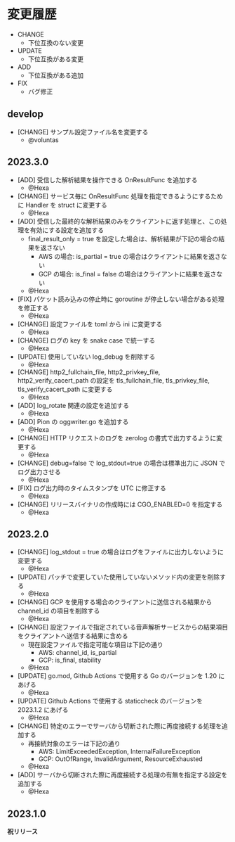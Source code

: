 # 変更履歴

- CHANGE
    - 下位互換のない変更
- UPDATE
    - 下位互換がある変更
- ADD
    - 下位互換がある追加
- FIX
    - バグ修正

## develop

- [CHANGE] サンプル設定ファイル名を変更する
    - @voluntas

## 2023.3.0

- [ADD] 受信した解析結果を操作できる OnResultFunc を追加する
    - @Hexa
- [CHANGE] サービス毎に OnResultFunc 処理を指定できるようにするために Handler を struct に変更する
    - @Hexa
- [ADD] 受信した最終的な解析結果のみをクライアントに返す処理と、この処理を有効にする設定を追加する
    - final_result_only = true を設定した場合は、解析結果が下記の場合の結果を返さない
        - AWS の場合: is_partial = true の場合はクライアントに結果を返さない
        - GCP の場合: is_final = false の場合はクライアントに結果を返さない
    - @Hexa
- [FIX] パケット読み込みの停止時に goroutine が停止しない場合がある処理を修正する
    - @Hexa
- [CHANGE] 設定ファイルを toml から ini に変更する
    - @Hexa
- [CHANGE] ログの key を snake case で統一する
    - @Hexa
- [UPDATE] 使用していない log_debug を削除する
    - @Hexa
- [CHANGE] http2_fullchain_file, http2_privkey_file, http2_verify_cacert_path の設定を tls_fullchain_file, tls_privkey_file, tls_verify_cacert_path に変更する
    - @Hexa
- [ADD] log_rotate 関連の設定を追加する
    - @Hexa
- [ADD] Pion の oggwriter.go を追加する
    - @Hexa
- [CHANGE] HTTP リクエストのログを zerolog の書式で出力するように変更する
    - @Hexa
- [CHANGE] debug=false で log_stdout=true の場合は標準出力に JSON でログ出力させる
    - @Hexa
- [FIX] ログ出力時のタイムスタンプを UTC に修正する
    - @Hexa
- [CHANGE] リリースバイナリの作成時には CGO_ENABLED=0 を指定する
    - @Hexa

## 2023.2.0

- [CHANGE] log_stdout = true の場合はログをファイルに出力しないように変更する
    - @Hexa
- [UPDATE] パッチで変更していた使用していないメソッド内の変更を削除する
    - @Hexa
- [CHANGE] GCP を使用する場合のクライアントに送信される結果から channel_id の項目を削除する
    - @Hexa
- [CHANGE] 設定ファイルで指定されている音声解析サービスからの結果項目をクライアントへ送信する結果に含める
    - 現在設定ファイルで指定可能な項目は下記の通り
        - AWS: channel_id, is_partial
        - GCP: is_final, stability
    - @Hexa
- [UPDATE] go.mod, Github Actions で使用する Go のバージョンを 1.20 にあげる
    - @Hexa
- [UPDATE] Github Actions で使用する staticcheck のバージョンを 2023.1.2 にあげる
    - @Hexa
- [CHANGE] 特定のエラーでサーバから切断された際に再度接続する処理を追加する
    - 再接続対象のエラーは下記の通り
        - AWS: LimitExceededException, InternalFailureException
        - GCP: OutOfRange, InvalidArgument, ResourceExhausted
    - @Hexa
- [ADD] サーバから切断された際に再度接続する処理の有無を指定する設定を追加する
    - @Hexa

## 2023.1.0

**祝リリース**

